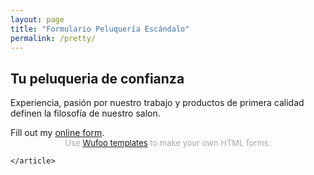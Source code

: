 ```yaml
---
layout: page
title: "Formulario Peluquería Escándalo"
permalink: /pretty/
---
```


<section class="container mod-intro text-center">
		<h1>Tu peluqueria de confianza</h1>
		<p class="large-text">Experiencia, pasión por nuestro trabajo y productos de primera calidad<br> definen la filosofía de nuestro salon.</p>
	</section>
	<div id="wufoo-z17hhplr1iz7zyo">
	Fill out my <a href="https://saramiguel.wufoo.com/forms/z17hhplr1iz7zyo">online form</a>.
	</div>
	<div id="wuf-adv" style="font-family:inherit;font-size: small;color:#a7a7a7;text-align:center;display:block;">Use <a href="http://www.wufoo.com/gallery/templates/">Wufoo templates</a> to make your own HTML forms.</div>
	<script type="text/javascript">var z17hhplr1iz7zyo;(function(d, t) {
	var s = d.createElement(t), options = {
	'userName':'saramiguel',
	'formHash':'z17hhplr1iz7zyo',
	'autoResize':true,
	'height':'743',
	'async':true,
	'host':'wufoo.com',
	'header':'show',
	'ssl':true};
	s.src = ('https:' == d.location.protocol ? 'https://' : 'http://') + 'www.wufoo.com/scripts/embed/form.js';
	s.onload = s.onreadystatechange = function() {
	var rs = this.readyState; if (rs) if (rs != 'complete') if (rs != 'loaded') return;
	try { z17hhplr1iz7zyo = new WufooForm();z17hhplr1iz7zyo.initialize(options);z17hhplr1iz7zyo.display(); } catch (e) {}};
	var scr = d.getElementsByTagName(t)[0], par = scr.parentNode; par.insertBefore(s, scr);
	})(document, 'script');
	</script>

	</article>
